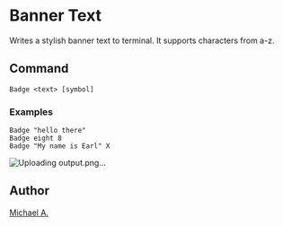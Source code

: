 # Banner Text
Writes a stylish banner text to terminal. It supports characters from a-z.

## Command
`Badge <text> [symbol]` 

### Examples
`Badge "hello there"`    
`Badge eight 8`  
`Badge "My name is Earl" X`      

![Uploading output.png…]()

## Author

[Michael A.](https://se.linkedin.com/in/michaelabebaw)
